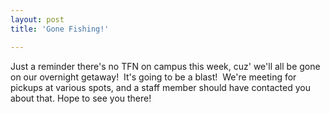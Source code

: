 ```yaml
---
layout: post
title: 'Gone Fishing!'

---
```


Just a reminder there's no TFN on campus this week, cuz' we'll all be gone on our overnight getaway!  It's going to be a blast!  We're meeting for pickups at various spots, and a staff member should have contacted you about that. Hope to see you there!
